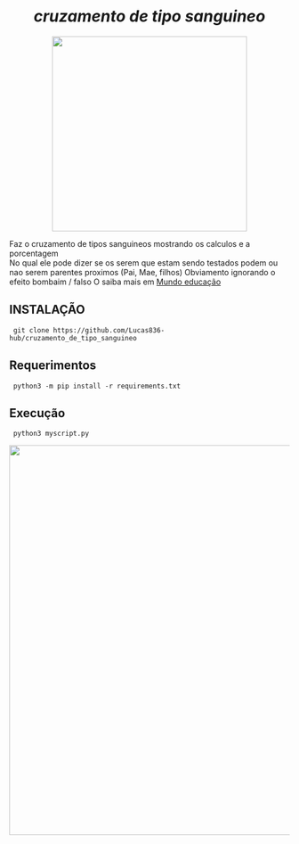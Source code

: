# <div align="center"> *cruzamento de tipo sanguineo* </div>



<div align="center">
<img src="https://user-images.githubusercontent.com/70550900/216487068-1e47b913-cf4c-45e8-a873-747f906ead9b.jpeg" width="350px" />
</div>

Faz o cruzamento de tipos sanguineos  mostrando os calculos e a porcentagem  
No qual ele pode dizer se os serem que estam sendo testados podem ou nao serem parentes proximos (Pai, Mae, filhos)
Obviamento ignorando o efeito bombaim / falso O saiba mais em <a href="https://mundoeducacao.uol.com.br/biologia/efeito-bombaimfalso-o.htm"> Mundo educação </a>

## INSTALAÇÃO 

     git clone https://github.com/Lucas836-hub/cruzamento_de_tipo_sanguineo
     
## Requerimentos

     python3 -m pip install -r requirements.txt
     
## Execução

     python3 myscript.py 
     
<div align="center">
<img src="https://user-images.githubusercontent.com/70550900/230795895-31eb34d8-2446-488c-bc9b-fa4654c61eee.png" width="700px" />
</div>
